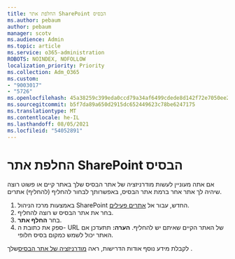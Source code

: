 ```yaml
---
title: החלפת אתר SharePoint הבסיס
ms.author: pebaum
author: pebaum
manager: scotv
ms.audience: Admin
ms.topic: article
ms.service: o365-administration
ROBOTS: NOINDEX, NOFOLLOW
localization_priority: Priority
ms.collection: Adm_O365
ms.custom:
- "9003017"
- "5726"
ms.openlocfilehash: 45a38259c399eda0ccd79a34af6499cdede8d142f72e7050ee2f774292a62971
ms.sourcegitcommit: b5f7da89a650d2915dc652449623c78be6247175
ms.translationtype: MT
ms.contentlocale: he-IL
ms.lasthandoff: 08/05/2021
ms.locfileid: "54052891"
---
```

# <a name="replace-the-sharepoint-root-site"></a>החלפת אתר SharePoint הבסיס
אם אתה מעוניין לעשות מודרניזציה של אתר הבסיס שלך באתר קיים או פשוט רוצה שיהיה לך אתר אחר ברמת אתר הבסיס, באפשרותך לבחור להחליף (להחליף) אתרים.

1. באמצעות מרכז הניהול SharePoint החדש, עבור אל [אתרים פעילים](https://admin.microsoft.com/sharepoint?page=siteManagement&modern=true).
2. בחר את אתר הבסיס ש רוצה להחליף.
3. בחר **החלף אתר**.
4. ספק את כתובת ה- URL של האתר הקיים שאיתם יש להחליף. **הערה:** תתעדכן אם האתר יכול לשמש כמקום בסיס חלופי.

לקבלת מידע נוסף אודות הדרישות, ראה [מודרניזציה של אתר הבסיס](https://docs.microsoft.com/sharepoint/modern-root-site)שלך .

